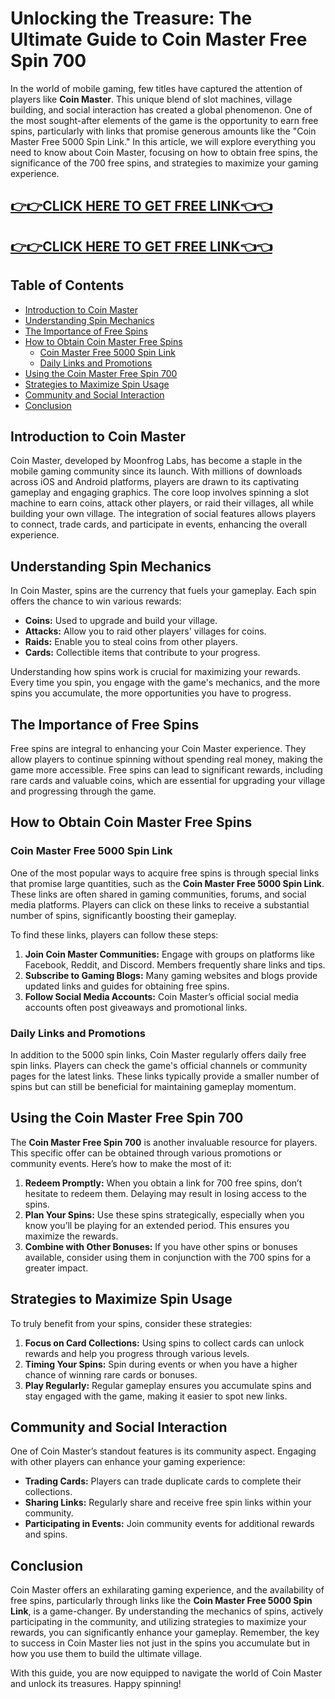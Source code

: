 # Unlocking the Treasure: The Ultimate Guide to Coin Master Free Spin 700

In the world of mobile gaming, few titles have captured the attention of players like **Coin Master**. This unique blend of slot machines, village building, and social interaction has created a global phenomenon. One of the most sought-after elements of the game is the opportunity to earn free spins, particularly with links that promise generous amounts like the "Coin Master Free 5000 Spin Link." In this article, we will explore everything you need to know about Coin Master, focusing on how to obtain free spins, the significance of the 700 free spins, and strategies to maximize your gaming experience.

[👉👉CLICK HERE TO GET FREE LINK👈👈](https://todaylink.site/CoinsLink/)
--
[👉👉CLICK HERE TO GET FREE LINK👈👈](https://todaylink.site/CoinsLink/)
--
## Table of Contents

- [Introduction to Coin Master](#introduction-to-coin-master)
- [Understanding Spin Mechanics](#understanding-spin-mechanics)
- [The Importance of Free Spins](#the-importance-of-free-spins)
- [How to Obtain Coin Master Free Spins](#how-to-obtain-coin-master-free-spins)
  - [Coin Master Free 5000 Spin Link](#coin-master-free-5000-spin-link)
  - [Daily Links and Promotions](#daily-links-and-promotions)
- [Using the Coin Master Free Spin 700](#using-the-coin-master-free-spin-700)
- [Strategies to Maximize Spin Usage](#strategies-to-maximize-spin-usage)
- [Community and Social Interaction](#community-and-social-interaction)
- [Conclusion](#conclusion)

## Introduction to Coin Master

Coin Master, developed by Moonfrog Labs, has become a staple in the mobile gaming community since its launch. With millions of downloads across iOS and Android platforms, players are drawn to its captivating gameplay and engaging graphics. The core loop involves spinning a slot machine to earn coins, attack other players, or raid their villages, all while building your own village. The integration of social features allows players to connect, trade cards, and participate in events, enhancing the overall experience.

## Understanding Spin Mechanics

In Coin Master, spins are the currency that fuels your gameplay. Each spin offers the chance to win various rewards:

- **Coins:** Used to upgrade and build your village.
- **Attacks:** Allow you to raid other players' villages for coins.
- **Raids:** Enable you to steal coins from other players.
- **Cards:** Collectible items that contribute to your progress.

Understanding how spins work is crucial for maximizing your rewards. Every time you spin, you engage with the game's mechanics, and the more spins you accumulate, the more opportunities you have to progress.

## The Importance of Free Spins

Free spins are integral to enhancing your Coin Master experience. They allow players to continue spinning without spending real money, making the game more accessible. Free spins can lead to significant rewards, including rare cards and valuable coins, which are essential for upgrading your village and progressing through the game.

## How to Obtain Coin Master Free Spins

### Coin Master Free 5000 Spin Link

One of the most popular ways to acquire free spins is through special links that promise large quantities, such as the **Coin Master Free 5000 Spin Link**. These links are often shared in gaming communities, forums, and social media platforms. Players can click on these links to receive a substantial number of spins, significantly boosting their gameplay.

To find these links, players can follow these steps:

1. **Join Coin Master Communities:** Engage with groups on platforms like Facebook, Reddit, and Discord. Members frequently share links and tips.
2. **Subscribe to Gaming Blogs:** Many gaming websites and blogs provide updated links and guides for obtaining free spins.
3. **Follow Social Media Accounts:** Coin Master’s official social media accounts often post giveaways and promotional links.

### Daily Links and Promotions

In addition to the 5000 spin links, Coin Master regularly offers daily free spin links. Players can check the game's official channels or community pages for the latest links. These links typically provide a smaller number of spins but can still be beneficial for maintaining gameplay momentum.

## Using the Coin Master Free Spin 700

The **Coin Master Free Spin 700** is another invaluable resource for players. This specific offer can be obtained through various promotions or community events. Here’s how to make the most of it:

1. **Redeem Promptly:** When you obtain a link for 700 free spins, don’t hesitate to redeem them. Delaying may result in losing access to the spins.
2. **Plan Your Spins:** Use these spins strategically, especially when you know you’ll be playing for an extended period. This ensures you maximize the rewards.
3. **Combine with Other Bonuses:** If you have other spins or bonuses available, consider using them in conjunction with the 700 spins for a greater impact.

## Strategies to Maximize Spin Usage

To truly benefit from your spins, consider these strategies:

1. **Focus on Card Collections:** Using spins to collect cards can unlock rewards and help you progress through various levels.
2. **Timing Your Spins:** Spin during events or when you have a higher chance of winning rare cards or bonuses.
3. **Play Regularly:** Regular gameplay ensures you accumulate spins and stay engaged with the game, making it easier to spot new links.

## Community and Social Interaction

One of Coin Master’s standout features is its community aspect. Engaging with other players can enhance your gaming experience:

- **Trading Cards:** Players can trade duplicate cards to complete their collections.
- **Sharing Links:** Regularly share and receive free spin links within your community.
- **Participating in Events:** Join community events for additional rewards and spins.

## Conclusion

Coin Master offers an exhilarating gaming experience, and the availability of free spins, particularly through links like the **Coin Master Free 5000 Spin Link**, is a game-changer. By understanding the mechanics of spins, actively participating in the community, and utilizing strategies to maximize your rewards, you can significantly enhance your gameplay. Remember, the key to success in Coin Master lies not just in the spins you accumulate but in how you use them to build the ultimate village.

With this guide, you are now equipped to navigate the world of Coin Master and unlock its treasures. Happy spinning!
